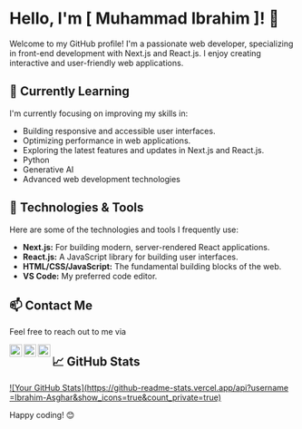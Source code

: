 # Hello, I'm [ Muhammad Ibrahim ]! 👋

Welcome to my GitHub profile! I'm a passionate web developer, specializing in front-end development with Next.js and React.js. I enjoy creating interactive and user-friendly web applications.

## 🌱 Currently Learning

I'm currently focusing on improving my skills in:

- Building responsive and accessible user interfaces.
- Optimizing performance in web applications.
- Exploring the latest features and updates in Next.js and React.js.
- Python
- Generative AI
- Advanced web development technologies
  
## 🔧 Technologies & Tools

Here are some of the technologies and tools I frequently use:

- **Next.js:** For building modern, server-rendered React applications.
- **React.js:** A JavaScript library for building user interfaces.
- **HTML/CSS/JavaScript:** The fundamental building blocks of the web.
- **VS Code:** My preferred code editor.
## 📫 Contact Me

Feel free to reach out to me via 

<a href="www.linkedin.com/in/muhammad-ibrahim-asghar-195a6128a">
  <img align="left" alt="LinkdeIn" width="22px" src="https://cdn.jsdelivr.net/npm/simple-icons@v3/icons/linkedin.svg" />
</a>
<a href="https://www.instagram.com/_ibrahim_asghar/">
  <img align="left" alt="Instagram" width="22px" src="https://cdn.jsdelivr.net/npm/simple-icons@v3/icons/instagram.svg" />
</a>
<a href="https://www.facebook.com/profile.php?id=100041480435211">
  <img align="left" alt="Facebook" width="22px" src="https://cdn.jsdelivr.net/npm/simple-icons@v3/icons/facebook.svg" />
</a>

## 📈 GitHub Stats

[![Your GitHub Stats](https://github-readme-stats.vercel.app/api?username =Ibrahim-Asghar&show_icons=true&count_private=true)](https://github.com/Ibrahim-Asghar)




Happy coding! 😊
